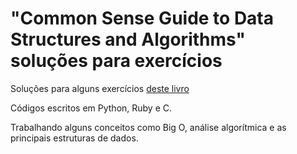# "Common Sense Guide to Data Structures and Algorithms" soluções para exercícios

Soluções para alguns exercícios [deste livro](https://ipfs.io/ipfs/bafykbzacecvrizlt7yt6zrwtpaeuouiu6dn436pk2wavumw42cfq6ub6ilkt6?filename=Jay%20Wengrow%20-%20A%20Common-Sense%20Guide%20to%20Data%20Structures%20and%20Algorithms_%20Level%20Up%20Your%20Core%20Programming%20Skills-Pragmatic%20Bookshelf%20%282020%29.pdf)


Códigos escritos em Python, Ruby e C.

Trabalhando alguns conceitos como Big O, análise algorítmica e as principais estruturas de dados.
